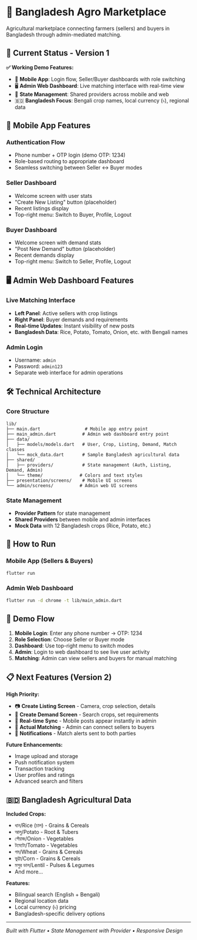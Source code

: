# 🌾 Bangladesh Agro Marketplace

Agricultural marketplace connecting farmers (sellers) and buyers in Bangladesh through admin-mediated matching.

## 🚀 Current Status - Version 1

**✅ Working Demo Features:**
- 📱 **Mobile App**: Login flow, Seller/Buyer dashboards with role switching
- 🖥️ **Admin Web Dashboard**: Live matching interface with real-time view
- 🔄 **State Management**: Shared providers across mobile and web
- 🇧🇩 **Bangladesh Focus**: Bengali crop names, local currency (৳), regional data

## 📱 Mobile App Features

### Authentication Flow
- Phone number + OTP login (demo OTP: 1234)
- Role-based routing to appropriate dashboard
- Seamless switching between Seller ↔ Buyer modes

### Seller Dashboard
- Welcome screen with user stats
- "Create New Listing" button (placeholder)
- Recent listings display
- Top-right menu: Switch to Buyer, Profile, Logout

### Buyer Dashboard  
- Welcome screen with demand stats
- "Post New Demand" button (placeholder)
- Recent demands display
- Top-right menu: Switch to Seller, Profile, Logout

## 🖥️ Admin Web Dashboard Features

### Live Matching Interface
- **Left Panel**: Active sellers with crop listings
- **Right Panel**: Buyer demands and requirements
- **Real-time Updates**: Instant visibility of new posts
- **Bangladesh Data**: Rice, Potato, Tomato, Onion, etc. with Bengali names

### Admin Login
- Username: `admin`
- Password: `admin123`
- Separate web interface for admin operations

## 🛠️ Technical Architecture

### Core Structure
```
lib/
├── main.dart                 # Mobile app entry point
├── main_admin.dart          # Admin web dashboard entry point
├── data/
│   ├── models/models.dart   # User, Crop, Listing, Demand, Match classes
│   └── mock_data.dart       # Sample Bangladesh agricultural data
├── shared/
│   ├── providers/           # State management (Auth, Listing, Demand, Admin)
│   └── theme/              # Colors and text styles
├── presentation/screens/    # Mobile UI screens
└── admin/screens/          # Admin web UI screens
```

### State Management
- **Provider Pattern** for state management
- **Shared Providers** between mobile and admin interfaces
- **Mock Data** with 12 Bangladesh crops (Rice, Potato, etc.)

## 🚀 How to Run

### Mobile App (Sellers & Buyers)
```bash
flutter run
```

### Admin Web Dashboard
```bash
flutter run -d chrome -t lib/main_admin.dart
```

## 🎯 Demo Flow

1. **Mobile Login**: Enter any phone number → OTP: 1234
2. **Role Selection**: Choose Seller or Buyer mode  
3. **Dashboard**: Use top-right menu to switch modes
4. **Admin**: Login to web dashboard to see live user activity
5. **Matching**: Admin can view sellers and buyers for manual matching

## 📋 Next Features (Version 2)

**High Priority:**
- 📷 **Create Listing Screen** - Camera, crop selection, details
- 📝 **Create Demand Screen** - Search crops, set requirements  
- 🔄 **Real-time Sync** - Mobile posts appear instantly in admin
- 🤝 **Actual Matching** - Admin can connect sellers to buyers
- 📲 **Notifications** - Match alerts sent to both parties

**Future Enhancements:**
- Image upload and storage
- Push notification system
- Transaction tracking
- User profiles and ratings
- Advanced search and filters

## 🇧🇩 Bangladesh Agricultural Data

**Included Crops:**
- ধান/Rice (চাল) - Grains & Cereals
- আলু/Potato - Root & Tubers  
- পেঁয়াজ/Onion - Vegetables
- টমেটো/Tomato - Vegetables
- গম/Wheat - Grains & Cereals
- ভুট্টা/Corn - Grains & Cereals
- মসুর ডাল/Lentil - Pulses & Legumes
- And more...

**Features:**
- Bilingual search (English + Bengali)
- Regional location data
- Local currency (৳) pricing
- Bangladesh-specific delivery options

---

*Built with Flutter • State Management with Provider • Responsive Design*